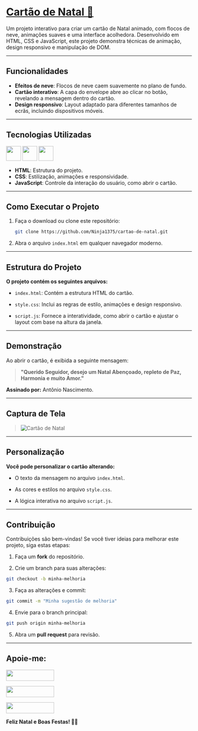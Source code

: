 # [Cartão de Natal 🎄](https://ninja1375.github.io/cartao-de-natal/)

Um projeto interativo para criar um cartão de Natal animado, com flocos de neve, animações suaves e uma interface acolhedora. Desenvolvido em HTML, CSS e JavaScript, este projeto demonstra técnicas de animação, design responsivo e manipulação de DOM.

---

## Funcionalidades

- **Efeitos de neve**: Flocos de neve caem suavemente no plano de fundo.
- **Cartão interativo**: A capa do envelope abre ao clicar no botão, revelando a mensagem dentro do cartão.
- **Design responsivo**: Layout adaptado para diferentes tamanhos de ecrãs, incluindo dispositivos móveis.

---

## Tecnologias Utilizadas

<a href="https://programartudo.blogspot.com/2024/11/html-tudo-o-que-precisa-para-comecar.html" target="_blank"><img loading="lazy" src="https://cdn.jsdelivr.net/gh/devicons/devicon/icons/html5/html5-original.svg" width="40" height="40"/></a> <a href="https://programartudo.blogspot.com/2024/11/css-como-dar-estilo-ao-teu-website.html" target="_blank"><img loading="lazy" src="https://cdn.jsdelivr.net/gh/devicons/devicon/icons/css3/css3-original.svg" width="40" height="40"/></a> <a href="https://programartudo.blogspot.com/2024/11/javascript-linguagem-dinamica-da-web.html" target="_blank"><img loading="lazy" src="https://cdn.jsdelivr.net/gh/devicons/devicon/icons/javascript/javascript-original.svg" width="40" height="40"/></a>

- **HTML**: Estrutura do projeto.
- **CSS**: Estilização, animações e responsividade.
- **JavaScript**: Controle da interação do usuário, como abrir o cartão.

---

## Como Executar o Projeto

1. Faça o download ou clone este repositório:
   ```bash
   git clone https://github.com/Ninja1375/cartao-de-natal.git
   ```
2. Abra o arquivo ```index.html``` em qualquer navegador moderno.

---

## Estrutura do Projeto

**O projeto contém os seguintes arquivos:**

- ```index.html```: Contém a estrutura HTML do cartão.

- ```style.css```: Inclui as regras de estilo, animações e design responsivo.

- ```script.js```: Fornece a interatividade, como abrir o cartão e ajustar o layout com base na altura da janela.

---

## Demonstração

Ao abrir o cartão, é exibida a seguinte mensagem:

>**"Querido Seguidor, desejo um Natal Abençoado, repleto de Paz, Harmonia e muito Amor."**

**Assinado por:** Antônio Nascimento.

---

## Captura de Tela
>
>![Cartão de Natal ](https://github.com/user-attachments/assets/0413158f-9d12-47f5-a5ce-69620a4848be)

>
---

## Personalização

**Você pode personalizar o cartão alterando:**

- O texto da mensagem no arquivo ```index.html```.

- As cores e estilos no arquivo ```style.css```.

- A lógica interativa no arquivo ```script.js```.

---

## Contribuição

Contribuições são bem-vindas! Se você tiver ideias para melhorar este projeto, siga estas etapas:

1. Faça um **fork** do repositório.

2. Crie um branch para suas alterações:
```bash
git checkout -b minha-melhoria
```
3. Faça as alterações e commit:
```bash
git commit -m "Minha sugestão de melhoria"
```
4. Envie para o branch principal:
```bash
git push origin minha-melhoria
```
5. Abra um **pull request** para revisão.

---

## Apoie-me:

<a href="https://buymeacoffee.com/antonio13" target="_blank"><img loading="lazy" src="https://img.buymeacoffee.com/button-api/?text=Buy%20me%20a%20coffee&emoji=&slug=seu_nome_de_usuario&button_colour=FFDD00&font_colour=000000&font_family=Cookie&outline_colour=000000&coffee_colour=ffffff" width="130" height="30"></a>

<a href="https://www.paypal.com/donate/?hosted_button_id=DN574F28FYUNG" target="_blank"><img loading="lazy" src="https://upload.wikimedia.org/wikipedia/commons/b/b5/PayPal.svg" width="130" height="30"></a>

<a href="https://github.com/sponsors/Ninja1375" target="_blank"><img loading="lazy" src="https://img.shields.io/badge/-Sponsor-ea4aaa?style=for-the-badge&logo=github&logoColor=white" width="130" height="30"></a>

**Feliz Natal e Boas Festas! 🎅🎄**
